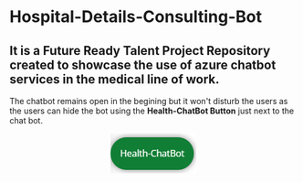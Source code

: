 # Hospital-Details-Consulting-Bot

It is  a **Future Ready Talent Project Repository** created to showcase the use of azure chatbot services in the medical line of work.
---
The chatbot remains open in the begining but it won't disturb the users as the users can hide the bot using the **Health-ChatBot Button** just next to the chat bot.<br>
<p align="center">
  <img src="https://github.com/PreyumKr/Hospital-Details-Consulting-Bot/blob/main/assets/img/Chatbotpic.png" />
</p>
